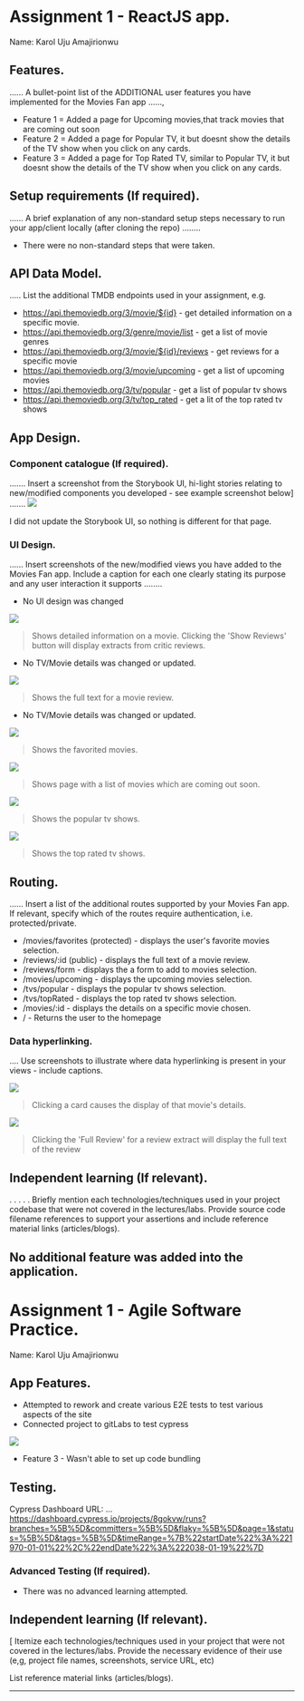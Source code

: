 # Assignment 1 - ReactJS app.

Name: Karol Uju Amajirionwu

## Features.

...... A bullet-point list of the ADDITIONAL user features you have implemented for the  Movies Fan app ......,
 
+ Feature 1 = Added a page for Upcoming movies,that track movies that are coming out soon 
+ Feature 2 = Added a page for Popular TV, it but doesnt show the details of the TV show when you click on any cards.
+ Feature 3 = Added a page for Top Rated TV, similar to Popular TV, it but doesnt show the details of the TV show when you click on any cards.

## Setup requirements (If required).

...... A brief explanation of any non-standard setup steps necessary to run your app/client locally (after cloning the repo) ........

+ There were no non-standard steps that were taken.

## API Data Model.

..... List the additional TMDB endpoints used in your assignment, e.g.
 
+ https://api.themoviedb.org/3/movie/${id} - get detailed information on a specific movie. 
+ https://api.themoviedb.org/3/genre/movie/list - get a list of movie genres
+ https://api.themoviedb.org/3/movie/${id}/reviews - get reviews for a specific movie
+ https://api.themoviedb.org/3/movie/upcoming - get a list of upcoming movies
+ https://api.themoviedb.org/3/tv/popular - get a list of popular tv shows
+ https://api.themoviedb.org/3/tv/top_rated - get a lit of the top rated tv shows

## App Design.

### Component catalogue (If required).

....... Insert a screenshot from the Storybook UI, hi-light stories relating to new/modified components you developed - see example screenshot below] .......
![][storiesUpdated]

  I did not update the Storybook UI, so nothing is different for that page.

### UI Design.

...... Insert screenshots of the new/modified views you have added to the Movies Fan app. Include a caption for each one clearly stating its purpose and any user interaction it supports ........

 + No UI design was changed

![][movieDetail]
>Shows detailed information on a movie. Clicking the 'Show Reviews' button will display extracts from critic reviews.

 + No TV/Movie details was changed or updated.

![][review]
>Shows the full text for a movie review. 

 + No TV/Movie details was changed or updated.

![][favorite]
>Shows the favorited movies. 

![][upcomingMovies]
>Shows page with a list of movies which are coming out soon. 

![][popularTV]
>Shows the popular tv shows.

![][topRatedTV]
>Shows the top rated tv shows. 


## Routing.

...... Insert a list of the additional routes supported by your Movies Fan app. If relevant, specify which of the routes require authentication, i.e. protected/private.

 + /movies/favorites (protected) - displays the user's favorite movies selection.
 + /reviews/:id (public) - displays the full text of a movie review.
 + /reviews/form - displays the a form to add to movies selection.
 + /movies/upcoming - displays the upcoming movies selection.
 + /tvs/popular - displays the popular tv shows selection.
 + /tvs/topRated - displays the top rated tv shows selection.
 + /movies/:id - displays the details on a specific movie chosen.
 + / - Returns the user to the homepage


### Data hyperlinking.

.... Use screenshots to illustrate where data hyperlinking is present in your views - include captions.

![][cardLink]
> Clicking a card causes the display of that movie's details.

![][reviewLink]
>Clicking the 'Full Review' for a review extract will display the full text of the review

## Independent learning (If relevant).

. . . . . Briefly mention each technologies/techniques used in your project codebase that were not covered in the lectures/labs. Provide source code filename references to support your assertions and include reference material links (articles/blogs).

No additional feature was added into the application.
---------------------------------

# Assignment 1 - Agile Software Practice.

Name: Karol Uju Amajirionwu

## App Features.

+ Attempted to rework and create various E2E tests to test various aspects of the site
+ Connected project to gitLabs to test cypress

![][cypressDashboard]

+ Feature 3 - Wasn't able to set up code bundling

## Testing.

Cypress Dashboard URL: ... https://dashboard.cypress.io/projects/8gokvw/runs?branches=%5B%5D&committers=%5B%5D&flaky=%5B%5D&page=1&status=%5B%5D&tags=%5B%5D&timeRange=%7B%22startDate%22%3A%221970-01-01%22%2C%22endDate%22%3A%222038-01-19%22%7D

### Advanced Testing (If required).

+ There was no advanced learning attempted.

## Independent learning (If relevant).

[ Itemize each technologies/techniques used in your project that were not covered in the lectures/labs. Provide the necessary evidence of their use (e,g, project file names, screenshots, service URL, etc)

List reference material links (articles/blogs).

---------------------------------

[model]: ./data.jpg
[movieDetail]: ./public/movieDetail.png
[review]: ./public/review.png
[reviewLink]: ./public/reviewLink.png
[cardLink]: ./public/cardLink.png
[storiesUpdated]: ./public/01.PNG
[topRatedTV]:./public/topRated.PNG
[upcomingMovies]: ./public/upcoming.PNG
[popularTV]:./public/popularTV.PNG
[topRatedTV]:./public/topRated.PNG
[favorite]: ./public/favorite.PNG
[cypressDashboard]: ./public/dashboard.PNG

